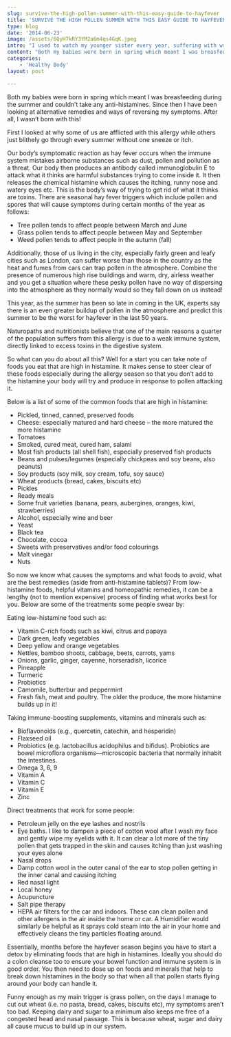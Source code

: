 ```yaml
---
slug: survive-the-high-pollen-summer-with-this-easy-guide-to-hayfever
title: 'SURVIVE THE HIGH POLLEN SUMMER WITH THIS EASY GUIDE TO HAYFEVER'
type: blog
date: '2014-06-23'
image: /assets/6QyH7kRY3YM2a6m4qs4GqK.jpeg
intro: "I used to watch my younger sister every year, suffering with wretched symptoms of hayfever and feel so bad for her. Her eyes would literally puff up like a frog from the constant itch scratch cycle and then she would constantly slap at her ears to try and relieve the itching in her inner ear canal. Then when I was in my early 20s, I also started experiencing this miserable condition.\n"
content: "Both my babies were born in spring which meant I was breasfeeding during the summer and couldn’t take any anti-histamines.  Since then I have been looking at alternative remedies and ways of reversing my symptoms. After all, I wasn’t born with this!\n\nFirst I looked at why some of us are afflicted with this allergy while others just blithely go through every summer without one sneeze or itch.\n\nOur body’s symptomatic reaction as hay fever occurs when the immune system mistakes airborne substances such as dust, pollen and pollution as a threat.  Our body then produces an antibody called immunoglobulin E to attack what it thinks are harmful substances trying to come inside it. It then releases the chemical histamine which causes the itching, runny nose and watery eyes etc. This is the body’s way of trying to get rid of what it thinks are toxins.\nThere are seasonal hay fever triggers which include pollen and spores that will cause symptoms during certain months of the year as follows:\n\n* Tree pollen tends to affect people between March and June\n* Grass pollen tends to affect people between May and September\n* Weed pollen tends to affect people in the autumn (fall)\n\nAdditionally, those of us living in the city, especially fairly green and leafy cities such as London, can suffer worse than those in the country as the heat and fumes from cars can trap pollen in the atmosphere.  Combine the presence of numerous high rise buildings and warm, dry, airless weather and you get a situation where these pesky pollen have no way of dispersing into the atmosphere as they normally would so they fall down on us instead!\n\nThis year, as the summer has been so late in coming in the UK, experts say there is an even greater buildup of pollen in the atmosphere and predict this summer to be the worst for hayfever in the last 50 years.\n\nNaturopaths and nutritionists believe that one of the main reasons a quarter of the population suffers from this allergy is due to a weak immune system, directly linked to excess toxins in the digestive system.\n\nSo what can you do about all this? Well for a start you can take note of foods you eat that are high in histamine. It makes sense to steer clear of these foods especially during the allergy season so that you don’t add to the histamine your body will try and produce in response to pollen attacking it.\n\n\nBelow is a list of some of the common foods that are high in histamine:\n\n* Pickled, tinned, canned, preserved foods\n* Cheese: especially matured and hard cheese – the more matured the more histamine\n* Tomatoes\n* Smoked, cured meat, cured ham, salami\n* Most fish products (all shell fish), especially preserved fish products\n* Beans and pulses/legumes (especially chickpeas and soy beans, also peanuts)\n* Soy products (soy milk, soy cream, tofu, soy sauce)\n* Wheat products (bread, cakes, biscuits etc)\n* Pickles\n* Ready meals\n* Some fruit varieties (banana, pears, aubergines, oranges, kiwi, strawberries)\n* Alcohol, especially wine and beer\n* Yeast\n* Black tea\n* Chocolate, cocoa\n* Sweets with preservatives and/or food colourings\n* Malt vinegar\n* Nuts\n\n\nSo now we know what causes the symptoms and what foods to avoid, what are the best remedies (aside from anti-histamine tablets)?  From low-histamine foods, helpful vitamins and homeopathic remedies, it can be a lengthy (not to mention expensive) process of finding what works best for you. Below are some of the treatments some people swear by:\n\nEating low-histamine food such as:\n\n* Vitamin C-rich foods such as kiwi, citrus and papaya\n* Dark green, leafy vegetables\n* Deep yellow and orange vegetables\n* Nettles, bamboo shoots, cabbage, beets, carrots, yams\n* Onions, garlic, ginger, cayenne, horseradish, licorice\n* Pineapple\n* Turmeric\n* Probiotics\n* Camomile, butterbur and peppermint\n* Fresh fish, meat and poultry. The older the produce, the more histamine builds up in it!\n\n\nTaking immune-boosting supplements, vitamins and minerals such as:\n\n* Bioflavonoids (e.g., quercetin, catechin, and hesperidin)\n* Flaxseed oil\n* Probiotics (e.g. lactobacillus acidophilus and bifidus).  Probiotics are bowel microflora organisms—microscopic bacteria that normally inhabit the intestines.\n* Omega 3, 6, 9\n* Vitamin A\n* Vitamin C\n* Vitamin E\n* Zinc\n\n\nDirect treatments that work for some people:\n\n* Petroleum jelly on the eye lashes and nostrils\n* Eye baths. I like to dampen a piece of cotton wool after I wash my face and gently wipe my eyelids with it. It can clear a lot more of the tiny pollen that gets trapped in the skin and causes itching than just washing your eyes alone\n* Nasal drops\n* Damp cotton wool in the outer canal of the ear to stop pollen getting in the inner canal and causing itching\n* Red nasal light\n* Local honey\n* Acupuncture\n* Salt pipe therapy\n* HEPA air filters for the car and indoors. These can clean pollen and other allergens in the air inside the home or car. A Humidifier would similarly be helpful as it sprays cold steam into the air in your home and effectively cleans the tiny particles floating around.\n\n\nEssentially, months before the hayfever season begins you have to start a detox by eliminating foods that are high in histamines. Ideally you should do a colon cleanse too to ensure your bowel function and immune system is in good order. You then need to dose up on foods and minerals that help to break down histamines in the body so that when all that pollen starts flying around your body can handle it.\n\nFunny enough as my main trigger is grass pollen, on the days I manage to cut out wheat (i.e. no pasta, bread, cakes, biscuits etc), my symptoms aren’t too bad. Keeping dairy and sugar to a minimum also keeps me free of a congested head and nasal passage. This is because wheat, sugar and dairy all cause mucus to build up in our system."
categories:
    - 'Healthy Body'
layout: post

---
```


Both my babies were born in spring which meant I was breasfeeding during the summer and couldn’t take any anti-histamines.  Since then I have been looking at alternative remedies and ways of reversing my symptoms. After all, I wasn’t born with this!

First I looked at why some of us are afflicted with this allergy while others just blithely go through every summer without one sneeze or itch.

Our body’s symptomatic reaction as hay fever occurs when the immune system mistakes airborne substances such as dust, pollen and pollution as a threat.  Our body then produces an antibody called immunoglobulin E to attack what it thinks are harmful substances trying to come inside it. It then releases the chemical histamine which causes the itching, runny nose and watery eyes etc. This is the body’s way of trying to get rid of what it thinks are toxins.
There are seasonal hay fever triggers which include pollen and spores that will cause symptoms during certain months of the year as follows:

* Tree pollen tends to affect people between March and June
* Grass pollen tends to affect people between May and September
* Weed pollen tends to affect people in the autumn (fall)

Additionally, those of us living in the city, especially fairly green and leafy cities such as London, can suffer worse than those in the country as the heat and fumes from cars can trap pollen in the atmosphere.  Combine the presence of numerous high rise buildings and warm, dry, airless weather and you get a situation where these pesky pollen have no way of dispersing into the atmosphere as they normally would so they fall down on us instead!

This year, as the summer has been so late in coming in the UK, experts say there is an even greater buildup of pollen in the atmosphere and predict this summer to be the worst for hayfever in the last 50 years.

Naturopaths and nutritionists believe that one of the main reasons a quarter of the population suffers from this allergy is due to a weak immune system, directly linked to excess toxins in the digestive system.

So what can you do about all this? Well for a start you can take note of foods you eat that are high in histamine. It makes sense to steer clear of these foods especially during the allergy season so that you don’t add to the histamine your body will try and produce in response to pollen attacking it.


Below is a list of some of the common foods that are high in histamine:

* Pickled, tinned, canned, preserved foods
* Cheese: especially matured and hard cheese – the more matured the more histamine
* Tomatoes
* Smoked, cured meat, cured ham, salami
* Most fish products (all shell fish), especially preserved fish products
* Beans and pulses/legumes (especially chickpeas and soy beans, also peanuts)
* Soy products (soy milk, soy cream, tofu, soy sauce)
* Wheat products (bread, cakes, biscuits etc)
* Pickles
* Ready meals
* Some fruit varieties (banana, pears, aubergines, oranges, kiwi, strawberries)
* Alcohol, especially wine and beer
* Yeast
* Black tea
* Chocolate, cocoa
* Sweets with preservatives and/or food colourings
* Malt vinegar
* Nuts


So now we know what causes the symptoms and what foods to avoid, what are the best remedies (aside from anti-histamine tablets)?  From low-histamine foods, helpful vitamins and homeopathic remedies, it can be a lengthy (not to mention expensive) process of finding what works best for you. Below are some of the treatments some people swear by:

Eating low-histamine food such as:

* Vitamin C-rich foods such as kiwi, citrus and papaya
* Dark green, leafy vegetables
* Deep yellow and orange vegetables
* Nettles, bamboo shoots, cabbage, beets, carrots, yams
* Onions, garlic, ginger, cayenne, horseradish, licorice
* Pineapple
* Turmeric
* Probiotics
* Camomile, butterbur and peppermint
* Fresh fish, meat and poultry. The older the produce, the more histamine builds up in it!


Taking immune-boosting supplements, vitamins and minerals such as:

* Bioflavonoids (e.g., quercetin, catechin, and hesperidin)
* Flaxseed oil
* Probiotics (e.g. lactobacillus acidophilus and bifidus).  Probiotics are bowel microflora organisms—microscopic bacteria that normally inhabit the intestines.
* Omega 3, 6, 9
* Vitamin A
* Vitamin C
* Vitamin E
* Zinc


Direct treatments that work for some people:

* Petroleum jelly on the eye lashes and nostrils
* Eye baths. I like to dampen a piece of cotton wool after I wash my face and gently wipe my eyelids with it. It can clear a lot more of the tiny pollen that gets trapped in the skin and causes itching than just washing your eyes alone
* Nasal drops
* Damp cotton wool in the outer canal of the ear to stop pollen getting in the inner canal and causing itching
* Red nasal light
* Local honey
* Acupuncture
* Salt pipe therapy
* HEPA air filters for the car and indoors. These can clean pollen and other allergens in the air inside the home or car. A Humidifier would similarly be helpful as it sprays cold steam into the air in your home and effectively cleans the tiny particles floating around.


Essentially, months before the hayfever season begins you have to start a detox by eliminating foods that are high in histamines. Ideally you should do a colon cleanse too to ensure your bowel function and immune system is in good order. You then need to dose up on foods and minerals that help to break down histamines in the body so that when all that pollen starts flying around your body can handle it.

Funny enough as my main trigger is grass pollen, on the days I manage to cut out wheat (i.e. no pasta, bread, cakes, biscuits etc), my symptoms aren’t too bad. Keeping dairy and sugar to a minimum also keeps me free of a congested head and nasal passage. This is because wheat, sugar and dairy all cause mucus to build up in our system.